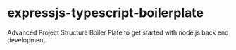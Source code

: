 # expressjs-typescript-boilerplate
Advanced Project Structure Boiler Plate to get started with node.js back end development.  
